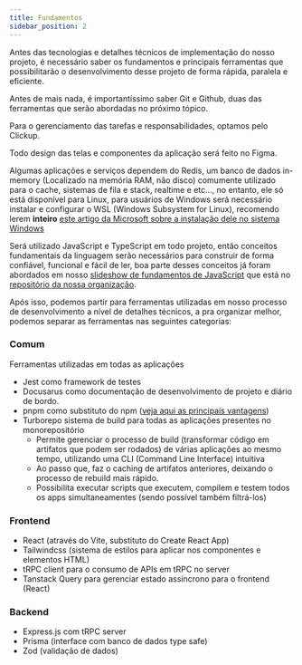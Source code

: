 ```yaml
---
title: Fundamentos
sidebar_position: 2
---
```


Antes das tecnologias e detalhes técnicos de implementação do nosso projeto, é necessário saber os fundamentos e principais ferramentas que possibilitarão o desenvolvimento desse projeto de forma rápida, paralela e eficiente.

Antes de mais nada, é importantíssimo saber Git e Github, duas das ferramentas que serão abordadas no próximo tópico.

Para o gerenciamento das tarefas e responsabilidades, optamos pelo Clickup.

Todo design das telas e componentes da aplicação será feito no Figma.

Algumas aplicações e serviços dependem do Redis, um banco de dados in-memory (Localizado na memória RAM, não disco) comumente utilizado para o cache, sistemas de fila e stack, realtime e etc..., no entanto, ele só está disponível para Linux, para usuários de Windows será necessário instalar e configurar o WSL (Windows Subsystem for Linux), recomendo lerem **inteiro** [este artigo da Microsoft sobre a instalação dele no sistema Windows](https://learn.microsoft.com/pt-br/windows/wsl/install)

Será utilizado JavaScript e TypeScript em todo projeto, então conceitos fundamentais da linguagem serão necessários para construir de forma confiável, funcional e fácil de ler, boa parte desses conceitos já foram abordados em nosso [slideshow de fundamentos de JavaScript](https://guides-tcc-ets.vercel.app) que está no [repositório da nossa organização](https://github.com/ets-einer/guides).

Após isso, podemos partir para ferramentas utilizadas em nosso processo de desenvolvimento a nível de detalhes técnicos, a pra organizar melhor, podemos separar as ferramentas nas seguintes categorias:

### Comum

Ferramentas utilizadas em todas as aplicações

- Jest como framework de testes
- Docusarus como documentação de desenvolvimento de projeto e diário de bordo.
- pnpm como substituto do npm ([veja aqui as principais vantagens](https://www.youtube.com/watch?v=WVnsM7Mp3JM))
- Turborepo sistema de build para todas as aplicações presentes no monorepositório
  - Permite gerenciar o processo de build (transformar código em artifatos que podem ser rodados) de várias aplicações ao mesmo tempo, utilizando uma CLI (Command Line Interface) intuitiva
  - Ao passo que, faz o caching de artifatos anteriores, deixando o processo de rebuild mais rápido.
  - Possibilita executar scripts que executem, compilem e testem todos os apps simultaneamentes (sendo possível também filtrá-los)

### Frontend

- React (através do Vite, substituto do Create React App)
- Tailwindcss (sistema de estilos para aplicar nos componentes e elementos HTML)
- tRPC client para o consumo de APIs em tRPC no server
- Tanstack Query para gerenciar estado assíncrono para o frontend (React)

### Backend

- Express.js com tRPC server
- Prisma (interface com banco de dados type safe)
- Zod (validação de dados)

